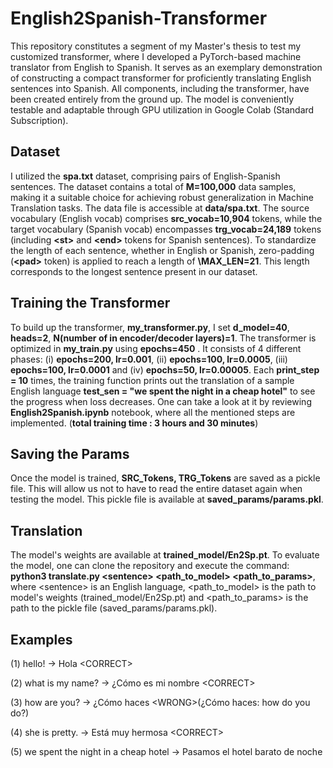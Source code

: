 # English2Spanish-Transformer

This repository constitutes a segment of my Master's thesis to test my customized transformer, where I developed a PyTorch-based machine translator from English to Spanish. It serves as an exemplary demonstration of constructing a compact transformer for proficiently translating English sentences into Spanish. All components, including the transformer, have been created entirely from the ground up. The model is conveniently testable and adaptable through GPU utilization in Google Colab (Standard Subscription).

## Dataset

I utilized the **spa.txt** dataset, comprising pairs of English-Spanish sentences. The dataset contains a total of **M=100,000** data samples, making it a suitable choice for achieving robust generalization in Machine Translation tasks. The data file is accessible at **data/spa.txt**. The source vocabulary (English vocab) comprises **src_vocab=10,904** tokens, while the target vocabulary (Spanish vocab) encompasses **trg_vocab=24,189** tokens (including **\<st>** and **\<end>** tokens for Spanish sentences). To standardize the length of each sentence, whether in English or Spanish, zero-padding (**\<pad>** token) is applied to reach a length of **\MAX_LEN=21**. This length corresponds to the longest sentence present in our dataset.

## Training the Transformer

To build up the transformer, **my_transformer.py**, I set **d_model=40**, **heads=2**, **N(number of in encoder/decoder layers)=1**. The transformer is optimized in **my_train.py** using **epochs=450** . It consists of 4 different phases: (i) **epochs=200, lr=0.001**, (ii) **epochs=100, lr=0.0005**, (iii) **epochs=100, lr=0.0001** and (iv) **epochs=50, lr=0.00005**. Each **print_step = 10** times, the training function prints out the translation of a sample English language **test_sen = "we spent the night in a cheap hotel"** to see the progress when loss decreases. One can take a look at it by reviewing **English2Spanish.ipynb** notebook, where all the mentioned steps are implemented. (**total training time : 3 hours and 30 minutes**)

## Saving the Params

Once the model is trained, **SRC_Tokens, TRG_Tokens** are saved as a pickle file. This will allow us not to have to read the entire dataset again when testing the model. This pickle file is available at **saved_params/params.pkl**.

## Translation

The model's weights are available at **trained_model/En2Sp.pt**. To evaluate the model, one can clone the repository and execute the command: **python3 translate.py \<sentence> \<path_to_model> \<path_to_params>**, where \<sentence> is an English language, \<path_to_model> is the path to model's weights (trained_model/En2Sp.pt) and \<path_to_params> is the path to the pickle file (saved_params/params.pkl).

## Examples

(1) hello! -> Hola                                \<CORRECT>

(2) what is my name? -> ¿Cómo es mi nombre        \<CORRECT>

(3) how are you? -> ¿Cómo haces                   \<WRONG>(¿Cómo haces: how do you do?)

(4) she is pretty. -> Está muy hermosa            \<CORRECT>

(5) we spent the night in a cheap hotel -> Pasamos el hotel barato de noche              <CORRECT>
